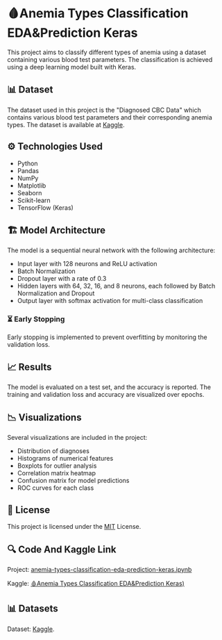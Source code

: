 # 🩸Anemia Types Classification EDA&Prediction Keras

This project aims to classify different types of anemia using a dataset containing various blood test parameters. The classification is achieved using a deep learning model built with Keras.

## 📊 Dataset
The dataset used in this project is the "Diagnosed CBC Data" which contains various blood test parameters and their corresponding anemia types. The dataset is available at [Kaggle](https://www.kaggle.com/datasets/ehababoelnaga/anemia-types-classification).

## ⚙️ Technologies Used
- Python
- Pandas
- NumPy
- Matplotlib
- Seaborn
- Scikit-learn
- TensorFlow (Keras)

## 🏗️ Model Architecture
The model is a sequential neural network with the following architecture:
- Input layer with 128 neurons and ReLU activation
- Batch Normalization
- Dropout layer with a rate of 0.3
- Hidden layers with 64, 32, 16, and 8 neurons, each followed by Batch Normalization and Dropout
- Output layer with softmax activation for multi-class classification

### ⏳ Early Stopping
Early stopping is implemented to prevent overfitting by monitoring the validation loss.

## 📈 Results
The model is evaluated on a test set, and the accuracy is reported. The training and validation loss and accuracy are visualized over epochs.

## 📉 Visualizations
Several visualizations are included in the project:
- Distribution of diagnoses
- Histograms of numerical features
- Boxplots for outlier analysis
- Correlation matrix heatmap
- Confusion matrix for model predictions
- ROC curves for each class

## 📜 License

This project is licensed under the [MIT](LICENSE) License.

## 🔍 Code And Kaggle Link
Project: [anemia-types-classification-eda-prediction-keras.ipynb](https://github.com/omerfarukyuce/Anemia-Types-Classification-EDA-Prediction-Keras/blob/main/anemia-types-classification-eda-prediction-keras.ipynb)

Kaggle: [🩸Anemia Types Classification EDA&Prediction Keras)](https://www.kaggle.com/code/merfarukyce/anemia-types-classification-eda-prediction-keras/notebook)

## 📊 Datasets
Dataset: [Kaggle](https://www.kaggle.com/datasets/ehababoelnaga/anemia-types-classification).
